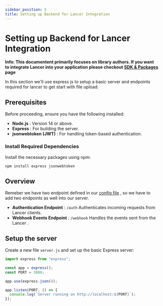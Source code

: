 ```yaml
---
sidebar_position: 5
title: Setting up Backend for Lancer Integration
---
```


# Setting up Backend for Lancer Integration

**Info: This documentent primarily focuses on library authors. If you want to integrate Lancer into your application please checkout [SDK & Packages](/docs/quickstart.md) page**

In this section we'll use express js to setup a basic server and endpoints required for lancer to get start with file upload.

## Prerequisites

Before proceeding, ensure you have the following installed:

- **Node.js** : Version 14 or above.
- **Express** : For building the server.
- **jsonwebtoken (JWT)** : For handling token-based authentication.

### Install Required Dependencies

Install the necessary packages using npm:

```bash
npm install express jsonwebtoken
```

## Overview

Remeber we have two endpoint defined in our [config file](/docs/documentation/configuration#webhook-configuration) , so we have to add two endpoints as well into our server.

- **Authentication Endpoint** : `/auth` Authenticates incoming requests from Lancer clients.
- **Webhook Events Endpoint** : `/webhook` Handles the events sent from the Lancer .

## Setup the server

Create a new file `server.js` and set up the basic Express server:

```javascript
import express from "express";

const app = express();
const PORT = 3000;

app.use(express.json());

app.listen(PORT, () => {
  console.log(`Server running on http://localhost:${PORT}`);
});
```